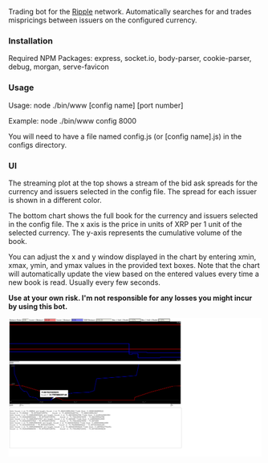 Trading bot for the [Ripple](https://ripple.com/) network.
Automatically searches for and trades mispricings between issuers on the configured currency.

<h3>Installation</h3>
Required NPM Packages:
express, socket.io, body-parser, cookie-parser, debug, morgan, serve-favicon

<h3>Usage</h3>
Usage: node ./bin/www [config name] [port number]

Example: node ./bin/www config 8000

You will need to have a file named config.js (or [config name].js) in the configs directory.

<h3>UI</h3>

The streaming plot at the top shows a stream of the bid ask spreads for the currency and issuers selected in the config file.  The spread for each issuer is shown in a different color.

The bottom chart shows the full book for the currency and issuers selected in the config file.  The x axis is the price in units of XRP per 1 unit of the selected currency.  The y-axis represents the cumulative volume of the book.  

You can adjust the x and y window displayed in the chart by entering xmin, xmax, ymin, and ymax values in the provided text boxes.  Note that the chart will automatically update the view based on the entered values every time a new book is read.  Usually every few seconds.

<b>Use at your own risk.  I'm not responsible for any losses you might incur by using this bot.</b>

![alt tag](images/2015_02_20_09_26_trade_snapshot.png)
